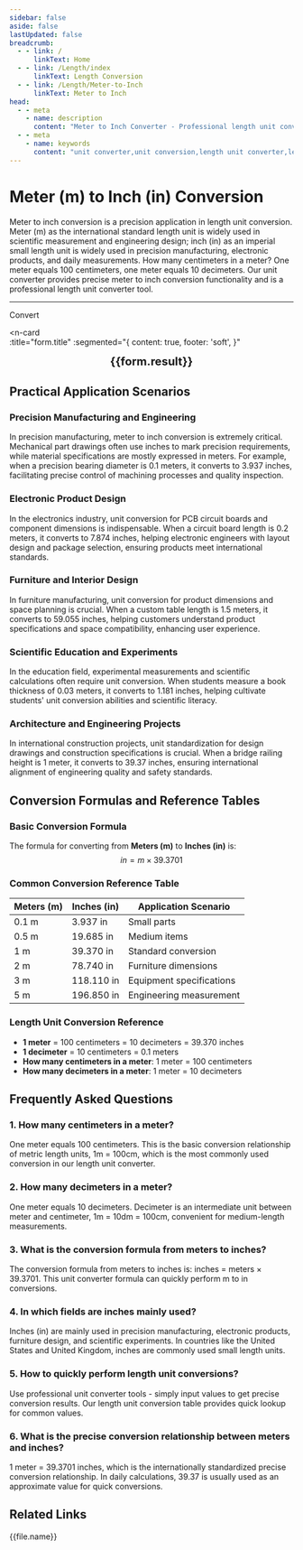 ```yaml
---
sidebar: false
aside: false
lastUpdated: false
breadcrumb:
  - - link: /
      linkText: Home
  - - link: /Length/index
      linkText: Length Conversion
  - - link: /Length/Meter-to-Inch
      linkText: Meter to Inch
head:
  - - meta
    - name: description
      content: "Meter to Inch Converter - Professional length unit conversion tool. Supports precise m to in conversion, provides unit converter, length unit conversion table and dimension conversion. How many centimeters in a meter? How many decimeters in a meter? Professional answers to meter unit conversion questions."
  - - meta
    - name: keywords
      content: "unit converter,unit conversion,length unit converter,length unit conversion,dimension conversion,length unit conversion table,how many centimeters in a meter,how many decimeters in a meter,meter,how many centimeters in a decimeter,meter,meter in English,meter unit,m unit,decimeter,meter,how many centimeters in a meter,1m equals how many cm,one meter,meter and centimeter conversion,what is m unit,how much is 1m,1 meter equals how many centimeters"
---
```

# Meter (m) to Inch (in) Conversion

Meter to inch conversion is a precision application in length unit conversion. Meter (m) as the international standard length unit is widely used in scientific measurement and engineering design; inch (in) as an imperial small length unit is widely used in precision manufacturing, electronic products, and daily measurements. How many centimeters in a meter? One meter equals 100 centimeters, one meter equals 10 decimeters. Our unit converter provides precise meter to inch conversion functionality and is a professional length unit converter tool.

---
<script setup>
import { onMounted, reactive, inject, ref } from 'vue'
import { NButton, NForm, NFormItem, NInput, NInputNumber, NSelect, NCard, useMessage,NGrid ,NGi } from 'naive-ui'
import { defineClientComponent } from 'vitepress'
import { Length } from '../files';
const seoKey = ['unit converter','unit conversion','length unit converter','length unit conversion','dimension conversion','length unit conversion','length unit conversion table','how many centimeters in a meter','how many decimeters in a meter','meter','how many centimeters in a meter','how many centimeters in a decimeter','meter','meter in English','meter unit','m unit','decimeter','meter','how many centimeters in a meter','meter','1m equals how many cm','one meter','meter and centimeter conversion','m unit','what is k unit','how many centimeters in a meter','what is m unit','how much is 1m','1 meter equals how many centimeters','m']
const convert = inject('convert')

const form = reactive({
  number: null,
  result: '',
  title:'Meter (m) to Inch (in) Length Unit Conversion',
})

const convertHandler = () => {
  if (form.number !== null && !isNaN(form.number)) {
    const convertedValue = parseFloat(form.number) * 39.37
    form.result = `${form.number}m = ${convertedValue.toFixed(2)}in`
  } else {
    form.result = 'Please enter a valid number.'
  }
}
</script>

<n-form size="large" :model="form">
  <n-form-item label="Meters (m)">
    <n-input-number v-model:value="form.number" placeholder="Enter meters" style="width: 100%" />
  </n-form-item>
  <n-form-item>
    <n-button type="info" @click="convertHandler" block>Convert</n-button>
  </n-form-item>
</n-form>

<n-card  
  :title="form.title"
  :segmented="{
    content: true,
    footer: 'soft',
  }"
>
  <div  style="text-align:center;font-size:20px;">
    <strong>{{form.result}}</strong>
  </div>
    <template #footer>
    <div>
      <span v-for="item of seoKey">{{item}}，</span>
    </div>
  </template>
</n-card>

## Practical Application Scenarios

### Precision Manufacturing and Engineering
In precision manufacturing, meter to inch conversion is extremely critical. Mechanical part drawings often use inches to mark precision requirements, while material specifications are mostly expressed in meters. For example, when a precision bearing diameter is 0.1 meters, it converts to 3.937 inches, facilitating precise control of machining processes and quality inspection.

### Electronic Product Design
In the electronics industry, unit conversion for PCB circuit boards and component dimensions is indispensable. When a circuit board length is 0.2 meters, it converts to 7.874 inches, helping electronic engineers with layout design and package selection, ensuring products meet international standards.

### Furniture and Interior Design
In furniture manufacturing, unit conversion for product dimensions and space planning is crucial. When a custom table length is 1.5 meters, it converts to 59.055 inches, helping customers understand product specifications and space compatibility, enhancing user experience.

### Scientific Education and Experiments
In the education field, experimental measurements and scientific calculations often require unit conversion. When students measure a book thickness of 0.03 meters, it converts to 1.181 inches, helping cultivate students' unit conversion abilities and scientific literacy.

### Architecture and Engineering Projects
In international construction projects, unit standardization for design drawings and construction specifications is crucial. When a bridge railing height is 1 meter, it converts to 39.37 inches, ensuring international alignment of engineering quality and safety standards.

## Conversion Formulas and Reference Tables

### Basic Conversion Formula
The formula for converting from **Meters (m)** to **Inches (in)** is:
$$ in = m \times 39.3701 $$

### Common Conversion Reference Table
| Meters (m) | Inches (in) | Application Scenario |
|------------|-------------|---------------------|
| 0.1 m | 3.937 in | Small parts |
| 0.5 m | 19.685 in | Medium items |
| 1 m | 39.370 in | Standard conversion |
| 2 m | 78.740 in | Furniture dimensions |
| 3 m | 118.110 in | Equipment specifications |
| 5 m | 196.850 in | Engineering measurement |

### Length Unit Conversion Reference
- **1 meter** = 100 centimeters = 10 decimeters = 39.370 inches
- **1 decimeter** = 10 centimeters = 0.1 meters
- **How many centimeters in a meter**: 1 meter = 100 centimeters
- **How many decimeters in a meter**: 1 meter = 10 decimeters

## Frequently Asked Questions

### 1. How many centimeters in a meter?
One meter equals 100 centimeters. This is the basic conversion relationship of metric length units, 1m = 100cm, which is the most commonly used conversion in our length unit converter.

### 2. How many decimeters in a meter?
One meter equals 10 decimeters. Decimeter is an intermediate unit between meter and centimeter, 1m = 10dm = 100cm, convenient for medium-length measurements.

### 3. What is the conversion formula from meters to inches?
The conversion formula from meters to inches is: inches = meters × 39.3701. This unit converter formula can quickly perform m to in conversions.

### 4. In which fields are inches mainly used?
Inches (in) are mainly used in precision manufacturing, electronic products, furniture design, and scientific experiments. In countries like the United States and United Kingdom, inches are commonly used small length units.

### 5. How to quickly perform length unit conversions?
Use professional unit converter tools - simply input values to get precise conversion results. Our length unit conversion table provides quick lookup for common values.

### 6. What is the precise conversion relationship between meters and inches?
1 meter = 39.3701 inches, which is the internationally standardized precise conversion relationship. In daily calculations, 39.37 is usually used as an approximate value for quick conversions.

## Related Links
<n-grid x-gap="12" :cols="2">
  <n-gi v-for="(file, index) in Length" :key="index">
    <n-button
      text
      tag="a"
      :href="file.path"
      type="info"
    >
      {{file.name}}
    </n-button>
  </n-gi>
</n-grid>
